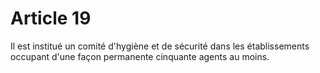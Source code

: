 # Article 19

Il est institué un comité d'hygiène et de sécurité dans les établissements occupant d'une façon permanente cinquante agents au moins.
